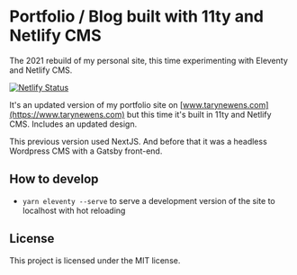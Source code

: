 # Portfolio / Blog built with 11ty and Netlify CMS

The 2021 rebuild of my personal site, this time experimenting with Eleventy and Netlify CMS.

[![Netlify Status](https://api.netlify.com/api/v1/badges/118fb410-66ed-4fda-a4cd-66613f40b762/deploy-status)](https://app.netlify.com/sites/angry-minsky-813079/deploys)

It's an updated version of my portfolio site on [www.tarynewens.com](https://www.tarynewens.com) but this time it's built in 11ty and Netlify CMS. Includes an updated design.

This previous version used NextJS. And before that it was a headless Wordpress CMS with a Gatsby front-end.

## How to develop

- `yarn eleventy --serve` to serve a development version of the site to localhost with hot reloading

## License

This project is licensed under the MIT license.
